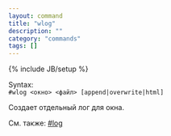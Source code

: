 ```yaml
---
layout: command
title: "wlog"
description: ""
category: "commands"
tags: []
---
```

{% include JB/setup %}

Syntax:  
`#wlog <окно> <файл> [append|overwrite|html]`  

Создает отдельный лог для окна.

См. также: [#log](#log)
